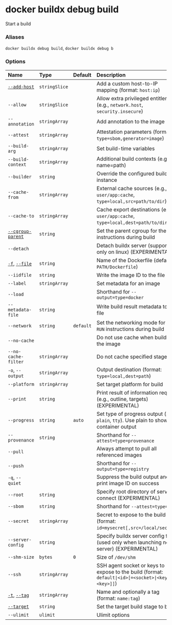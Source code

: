 # docker buildx debug build

<!---MARKER_GEN_START-->
Start a build

### Aliases

`docker buildx debug build`, `docker buildx debug b`

### Options

| Name                                                                                                                                                   | Type          | Default   | Description                                                                                         |
|:-------------------------------------------------------------------------------------------------------------------------------------------------------|:--------------|:----------|:----------------------------------------------------------------------------------------------------|
| [`--add-host`](https://docs.docker.com/engine/reference/commandline/build/#add-host)                                                                   | `stringSlice` |           | Add a custom host-to-IP mapping (format: `host:ip`)                                                 |
| `--allow`                                                                                                                                              | `stringSlice` |           | Allow extra privileged entitlement (e.g., `network.host`, `security.insecure`)                      |
| `--annotation`                                                                                                                                         | `stringArray` |           | Add annotation to the image                                                                         |
| `--attest`                                                                                                                                             | `stringArray` |           | Attestation parameters (format: `type=sbom,generator=image`)                                        |
| `--build-arg`                                                                                                                                          | `stringArray` |           | Set build-time variables                                                                            |
| `--build-context`                                                                                                                                      | `stringArray` |           | Additional build contexts (e.g., name=path)                                                         |
| `--builder`                                                                                                                                            | `string`      |           | Override the configured builder instance                                                            |
| `--cache-from`                                                                                                                                         | `stringArray` |           | External cache sources (e.g., `user/app:cache`, `type=local,src=path/to/dir`)                       |
| `--cache-to`                                                                                                                                           | `stringArray` |           | Cache export destinations (e.g., `user/app:cache`, `type=local,dest=path/to/dir`)                   |
| [`--cgroup-parent`](https://docs.docker.com/engine/reference/commandline/build/#cgroup-parent)                                                         | `string`      |           | Set the parent cgroup for the `RUN` instructions during build                                       |
| `--detach`                                                                                                                                             |               |           | Detach buildx server (supported only on linux) (EXPERIMENTAL)                                       |
| [`-f`](https://docs.docker.com/engine/reference/commandline/build/#file), [`--file`](https://docs.docker.com/engine/reference/commandline/build/#file) | `string`      |           | Name of the Dockerfile (default: `PATH/Dockerfile`)                                                 |
| `--iidfile`                                                                                                                                            | `string`      |           | Write the image ID to the file                                                                      |
| `--label`                                                                                                                                              | `stringArray` |           | Set metadata for an image                                                                           |
| `--load`                                                                                                                                               |               |           | Shorthand for `--output=type=docker`                                                                |
| `--metadata-file`                                                                                                                                      | `string`      |           | Write build result metadata to the file                                                             |
| `--network`                                                                                                                                            | `string`      | `default` | Set the networking mode for the `RUN` instructions during build                                     |
| `--no-cache`                                                                                                                                           |               |           | Do not use cache when building the image                                                            |
| `--no-cache-filter`                                                                                                                                    | `stringArray` |           | Do not cache specified stages                                                                       |
| `-o`, `--output`                                                                                                                                       | `stringArray` |           | Output destination (format: `type=local,dest=path`)                                                 |
| `--platform`                                                                                                                                           | `stringArray` |           | Set target platform for build                                                                       |
| `--print`                                                                                                                                              | `string`      |           | Print result of information request (e.g., outline, targets) (EXPERIMENTAL)                         |
| `--progress`                                                                                                                                           | `string`      | `auto`    | Set type of progress output (`auto`, `plain`, `tty`). Use plain to show container output            |
| `--provenance`                                                                                                                                         | `string`      |           | Shorthand for `--attest=type=provenance`                                                            |
| `--pull`                                                                                                                                               |               |           | Always attempt to pull all referenced images                                                        |
| `--push`                                                                                                                                               |               |           | Shorthand for `--output=type=registry`                                                              |
| `-q`, `--quiet`                                                                                                                                        |               |           | Suppress the build output and print image ID on success                                             |
| `--root`                                                                                                                                               | `string`      |           | Specify root directory of server to connect (EXPERIMENTAL)                                          |
| `--sbom`                                                                                                                                               | `string`      |           | Shorthand for `--attest=type=sbom`                                                                  |
| `--secret`                                                                                                                                             | `stringArray` |           | Secret to expose to the build (format: `id=mysecret[,src=/local/secret]`)                           |
| `--server-config`                                                                                                                                      | `string`      |           | Specify buildx server config file (used only when launching new server) (EXPERIMENTAL)              |
| `--shm-size`                                                                                                                                           | `bytes`       | `0`       | Size of `/dev/shm`                                                                                  |
| `--ssh`                                                                                                                                                | `stringArray` |           | SSH agent socket or keys to expose to the build (format: `default\|<id>[=<socket>\|<key>[,<key>]]`) |
| [`-t`](https://docs.docker.com/engine/reference/commandline/build/#tag), [`--tag`](https://docs.docker.com/engine/reference/commandline/build/#tag)    | `stringArray` |           | Name and optionally a tag (format: `name:tag`)                                                      |
| [`--target`](https://docs.docker.com/engine/reference/commandline/build/#target)                                                                       | `string`      |           | Set the target build stage to build                                                                 |
| `--ulimit`                                                                                                                                             | `ulimit`      |           | Ulimit options                                                                                      |


<!---MARKER_GEN_END-->

